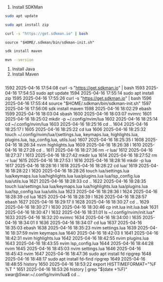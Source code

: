 
1. Install SDKMan
```bash 
sudo apt update
```

```bash
sudo apt install zip
```

```bash
curl -s "https://get.sdkman.io" | bash
```

```
source "$HOME/.sdkman/bin/sdkman-init.sh"
```

```bash
sdk install maven
```

```bash
mvn --version
```

1. Install Java
2. Install Maven 
```bash

```


1592  2025-04-16 17:54:08 curl -s "https://get.sdkman.io" | bash
 1593  2025-04-16 17:54:53 sudo apt update
 1594  2025-04-16 17:55:14 sudo apt install zip
 1595  2025-04-16 17:55:26 curl -s "https://get.sdkman.io" | bash
 1596  2025-04-16 17:55:44 source "$HOME/.sdkman/bin/sdkman-init.sh"
 1597  2025-04-16 17:56:06 sdk install maven
 1598  2025-04-16 18:02:29 ebash
 1599  2025-04-16 18:03:04 sbash
 1600  2025-04-16 18:03:07 nvimrc
 1601  2025-04-16 18:25:02 mkdir -p ~/.config/nvim/lua
 1602  2025-04-16 18:25:14 cd  ~/.config/nvim/lua
 1603  2025-04-16 18:25:16 cd ..
 1604  2025-04-16 18:25:17 l
 1605  2025-04-16 18:25:22 cd lua
 1606  2025-04-16 18:25:32 touch ~/.config/nvim/lua/{settings.lua, keymaps.lua, highlights.lua, plugins.lua, lsp_config.lua, utils.lua}
 1607  2025-04-16 18:25:35 l
 1608  2025-04-16 18:26:34 nvim highlights.lua
 1609  2025-04-16 18:26:38 l
 1610  2025-04-16 18:27:28 cd ..
 1611  2025-04-16 18:27:36 rm -r lua/
 1612  2025-04-16 18:27:37 l
 1613  2025-04-16 18:27:42 mkdir lua
 1614  2025-04-16 18:27:52 rm -r lua/
 1615  2025-04-16 18:27:53 l
 1616  2025-04-16 18:28:16 mkdir -p lua
 1617  2025-04-16 18:28:16 l
 1618  2025-04-16 18:28:22 cd lua/
 1619  2025-04-16 18:28:22 l
 1620  2025-04-16 18:28:26 touch lua/settings.lua lua/keymaps.lua lua/highlights.lua lua/plugins.lua lua/lsp_config.lua lua/utils.lua
 1621  2025-04-16 18:28:33 cd ..
 1622  2025-04-16 18:28:35 touch lua/settings.lua lua/keymaps.lua lua/highlights.lua lua/plugins.lua lua/lsp_config.lua lua/utils.lua
 1623  2025-04-16 18:28:36 l
 1624  2025-04-16 18:28:39 cd lua
 1625  2025-04-16 18:28:39 l
 1626  2025-04-16 18:28:57 ebash
 1627  2025-04-16 18:29:17 ll
 1628  2025-04-16 18:30:27 cd ..
 1629  2025-04-16 18:30:27 l
 1630  2025-04-16 18:30:46 cp init.lua init.lua.bak
 1631  2025-04-16 18:30:47 l
 1632  2025-04-16 18:31:01 ls ~/.config/nvim/init.lua*
 1633  2025-04-16 18:32:20 nvimrc
 1634  2025-04-16 18:34:00 l
 1635  2025-04-16 18:34:01 ll
 1636  2025-04-16 18:34:07 cd lua
 1637  2025-04-16 18:35:03 ebash
 1638  2025-04-16 18:35:23 nvim settings.lua
 1639  2025-04-16 18:37:59 nvim keymaps.lua
 1640  2025-04-16 18:42:03 ll
 1641  2025-04-16 18:42:31 nvim highlights.lua
 1642  2025-04-16 18:42:55 nvim plugins.lua
 1643  2025-04-16 18:43:55 nvim lsp_config.lua
 1644  2025-04-16 18:44:28 nvim
 1645  2025-04-16 18:45:03 nvim settings.lua
 1646  2025-04-16 18:45:43 nvim
 1647  2025-04-16 18:47:36 sudo apt install fd ripgrep
 1648  2025-04-16 18:48:17 sudo apt install fd-find ripgrep
 1649  2025-04-16 18:48:55 history
 1650  2025-04-16 18:53:22 export HISTTIMEFORMAT="%F %T "
 1651  2025-04-16 18:53:26 history | grep "$(date +%F)"
swar@Swar:~/.config/nvim/lua$ cd ..